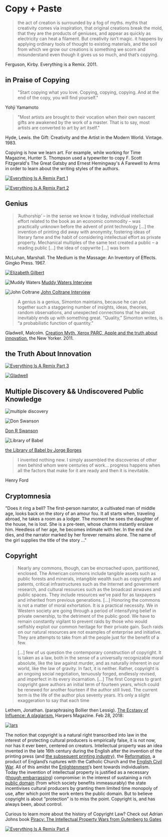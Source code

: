 # Copy + Paste

> the act of creation is surrounded by a fog of myths. myths that creativity comes via inspiration, that original creations break the mold, that they are the products of geniuses, and appear as quickly as electricity can heat a filament. But creativity isn’t magic. it happens by applying ordinary tools of thought to existing materials, and the soil from which we grow our creations is something we scorn and misunderstand even though it gives us so much, and that’s copying.

Ferguson, Kirby. Everything is a Remix. 2011.

##  in Praise of Copying

> "Start copying what you love. Copying, copying, copying. And at the end of the copy, you will find yourself."

Yohji Yamamoto

> "Most artists are brought to their vocation when their own nascent gifts are awakened by the work of a master. That is to say, most artists are converted to art by art itself."

Hyde, Lewis. the Gift: Creativity and the Artist in the Modern World. Vintage. 1983.

Copying is how we learn art. For example, while working for Time Magazine, Hunter S. Thompson used a typewriter to copy F. Scott Fitzgerald's The Great Gatsby and Ernest Hemingway's A Farewell to Arms in order to learn about the writing styles of the authors.


[![Everything Is A Remix Part 1](images/eiar1.png)](https://vimeo.com/14912890)

[![Everything Is A Remix Part 2](images/eiar2.png)](https://vimeo.com/19447662)

## Genius

> ’Authorship’ – in the sense we know it today, individual intellectual effort related to the book as an economic commodity – was practically unknown before the advent of print technology [...] the invention of printing did away with anonymity, fostering ideas of literary fame and the habit of considering intellectual effort as private property. Mechanical multiples of the same text created a public – a reading public [...] the idea of copywrite [...] was born

McLuhan, Marshall. The Medium is the Massage: An Inventory of Effects. Gingko Press. 1967.


[![Elizabeth Gilbert](http://i3.ytimg.com/vi/86x-u-tz0MA/hqdefault.jpg)](https://youtu.be/86x-u-tz0MA?t=371)

![Muddy Waters](images/waters.jpg)
[Muddy Waters Interview](http://piraticalpractices.net/lectures/waters.mp3)


![John Coltrane ](images/coltrane.jpg)
[John Coltrane  Interview](http://piraticalpractices.net/lectures/coltrane.mp3)

> A genius is a genius, Simonton maintains, because he can put together such a staggering number of insights, ideas, theories, random observations, and unexpected connections that he almost inevitably ends up with something great. “Quality,” Simonton writes, is “a probabilistic function of quantity.”

Gladwell, Malcolm. [Creation Myth. Xerox PARC, Apple and the truth about innovation.](https://www.newyorker.com/magazine/2011/05/16/creation-myth) the New Yorker. 2011.

##  the Truth About Innovation

[![Everything Is A Remix Part 3](images/eiar3.png)](https://vimeo.com/25380454)

[![Gladwell](gladwellmouse.jpg)](https://www.newyorker.com/magazine/2011/05/16/creation-myth)


##  Multiple Discovery && Undiscovered Public Knowledge

![multiple discovery](images/multiplediscovery.jpg)

![Don Swanson](images/swanson.jpg)

[Don R Swanson](http://www.jstor.org/discover/10.2307/4307965?uid=3739656&uid=2&uid=4&uid=3739256&sid=21101776714977)

![Library of Babel](images/borges.jpg)

[the Library of Babel by Jorge Borges](http://en.wikipedia.org/wiki/The_Library_of_Babel)

> I invented nothing new. I simply assembled the discoveries of other men behind whom were centuries of work... progress happens when all the factors that make for it are ready and then it is inevitable.

Henry Ford

##  Cryptomnesia

>
"Does it ring a bell? The first-person narrator, a cultivated man of middle age, looks back on the story of an amour fou. It all starts when, traveling abroad, he takes a room as a lodger. The moment he sees the daughter of the house, he is lost. She is a pre-teen, whose charms instantly enslave him. Heedless of her age, he becomes intimate with her. In the end she dies, and the narrator marked by her forever remains alone. The name of the girl supplies the title of the story ..."

## Copyright

> Nearly any commons, though, can be encroached upon, partitioned, enclosed. The American commons include tangible assets such as public forests and minerals, intangible wealth such as copyrights and patents, critical infrastructures such as the Internet and government research, and cultural resources such as the broadcast airwaves and public spaces. They include resources we’ve paid for as taxpayers and inherited from previous generations. [...] Honoring the commons is not a matter of moral exhortation. It is a practical necessity. We in Western society are going through a period of intensifying belief in private ownership, to the detriment of the public good. We have to remain constantly vigilant to prevent raids by those who would selfishly exploit our common heritage for their private gain. Such raids on our natural resources are not examples of enterprise and initiative. They are attempts to take from all the people just for the benefit of a few.

> [...] few of us question the contemporary construction of copyright. It is taken as a law, both in the sense of a universally recognizable moral absolute, like the law against murder, and as naturally inherent in our world, like the law of gravity. In fact, it is neither. Rather, copyright is an ongoing social negotiation, tenuously forged, endlessly revised, and imperfect in its every incarnation. [...] The first Congress to grant copyright gave authors an initial term of fourteen years, which could be renewed for another fourteen if the author still lived. The current term is the life of the author plus seventy years. It’s only a slight exaggeration to say that each time

Lethem, Jonathan. (paraphrasing Bollier then Lessig). [The Ecstasy of Influence: A plagiarism.](https://harpers.org/archive/2007/02/the-ecstasy-of-influence/) Harpers Magazine. Feb 28, 2018:

[![lars](images/lars.jpg)](http://piraticalpractices.net/syllabus/videos/chuckLars.mp4)

The notion that copyright is a natural right transcribed into law in the interest of protecting cultural producers is empirically false, it is not now, nor has it ever been, centered on creators. Intellectual property was an idea invented in the late 16th century during the English after the invention of the printing press (and [the subsequent printing industry](https://en.wikipedia.org/wiki/Worshipful_Company_of_Stationers_and_Newspaper_Makers)), the [Reformation](https://en.wikipedia.org/wiki/Reformation), a product of England’s ruptures with the Catholic Church and the [English Civil War](https://en.wikipedia.org/wiki/English_Civil_War). All of this amidst the [Enlightenment](https://en.wikipedia.org/wiki/Age_of_Enlightenment)’s bent towards individualism. Today the invention of intellectual property is justified as a necessary ([though embarrassing](http://press-pubs.uchicago.edu/founders/documents/a1_8_8s12.html)) compromise: in the interest of sustaining a rich [public domain](https://en.wikipedia.org/wiki/Public_domain) (from which society benefits immeasurably) the state incentivises cultural producers by granting them limited time monopoly of use, after which point the work enters the public domain. But to believe copyright is about “protection” is to miss the point. Copyright is, and has always been, about control.

Curious to learn more about the history of Copyright Law? Check out Adrian Johns book [Piracy: The Intellectual Property Wars from Gutenberg to Gates](https://www.press.uchicago.edu/ucp/books/book/chicago/P/bo8273977.html)


[![Everything Is A Remix Part 4](images/eiar4.png)](https://vimeo.com/36881035)

